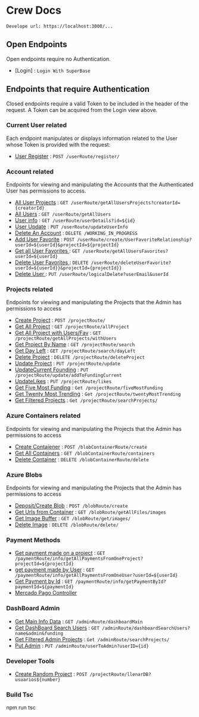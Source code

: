 # Crew Docs

`Develope url: https://localhost:3000/...`

## Open Endpoints

Open endpoints require no Authentication.

- [Login] : `Login With SuperBase`

## Endpoints that require Authentication

Closed endpoints require a valid Token to be included in the header of the
request. A Token can be acquired from the Login view above.

### Current User related

Each endpoint manipulates or displays information related to the User whose
Token is provided with the request:

- [User Register](./readme/userRoute/register.md) : `POST /userRoute/register/`

### Account related

Endpoints for viewing and manipulating the Accounts that the Authenticated User
has permissions to access.

- [All User Projects](./readme/userRoute/getAllUsersProjects) : `GET /userRoute/getAllUsersProjects?creatorId={creatorId}`
- [All Users](./readme/userRoute/getAllUsers) : `GET /userRoute/getAllUsers`
- [User info](./readme/userRoute/getUserInfo.md) : `GET /userRoute/userDetails?id=${id}`
- [User Update](./readme/userRoute/updateUserInfo.md) : `PUT /userRoute/updateUserInfo`
- [Delete An Account](./readme/userRoute/delete.md) : `DELETE /WORKING_IN_PROGRESS`
- [Add User Favorite](./readme/userRoute/postUserFavorite.md) : `POST /userRoute/create/UserFavoriteRelationship?userId=${userId}&projectId=${projectId}`
- [Get all User Favorites ](./readme/userRoute/getAllUserFavorites.md) : `GET /userRoute/getAllUsersFavorites?userId=${userId}`
- [Delete User Favorites ](./readme/userRoute/deleteUserFavorite.md) : `DELETE /userRoute/deleteUserFavorite?userId=${userId}}&projectId={projectId}}`
- [Delete User ](./readme/userRoute/logicalDeleteUser.md) : `PUT /userRoute/logicalDelete?userEmail&userId`

### Projects related

Endpoints for viewing and manipulating the Projects that the Admin
has permissions to access

- [Create Project](./readme/projectRoute/createProject.md) : `POST /projectRoute/`
- [Get All Project](./readme/projectRoute/allProjects.md) : `GET /projectRoute/allProject`
- [Get All Project with Users/Fav](./readme/projectRoute/allProjectsWithUsers.md) : `GET /projectRoute/getAllProjects/withUsers`
- [Get Project By Name](./readme/projectRoute/projectByName.md) : `GET /projectRoute/search`
- [Get Day Left](./readme/projectRoute/projectDeyLeft.md) : `GET /projectRoute/search/dayLeft`
- [Delete Project](./readme/projectRoute/deleteProject.md) : `DELETE /projectRoute/deleteProject`
- [Update Project](./readme/projectRoute/updateProject.md) : `PUT /projectRoute/update`
- [UpdateCurrent Founding](./readme/projectRoute/updateCurrentFouding.md) : `PUT /projectRoute/update/addToFundingCurrent`
- [UpdateLikes](./readme/projectRoute/updateLikes.md) : `PUT /projectRoute/likes`
- [Get Five Most Funding](./readme/projectRoute/fiveMostFunding.md) : `Get /projectRoute/fiveMostFunding`
- [Get Twenty Most Trending](./readme/projectRoute/twentyMostTrending.md) : `Get /projectRoute/twentyMostTrending`
- [Get Filtered Projects](./readme/projectRoute/searchProjects.md) : `Get /projectRoute/searchProjects/`

### Azure Containers related

Endpoints for viewing and manipulating the Projects that the Admin
has permissions to access

- [Create Contaiener](./readme/blobContainerRoute/create.md) : `POST /blobContainerRoute/create`
- [Get All Containers](./readme/blobContainerRoute/containers.md) : `GET /blobContainerRoute/containers`
- [Delete Container](./readme/blobContainerRoute/delete.md) : `DELETE /blobContainerRoute/delete`

### Azure Blobs

Endpoints for viewing and manipulating the Projects that the Admin
has permissions to access

- [Deposit/Create Blob](./readme/blobRoute/create.md) : `POST /blobRoute/create`
- [Get Urls from Container](./readme/blobRoute/getAllFiles.md) : `GET /blobRoute/getAllFiles/images`
- [Get Image Buffer](./readme/blobRoute/images.md) : `GET /blobRoute/get/images/`
- [Delete Image](./readme/blobRoute/delete.md) : `DELETE /blobRoute/delete/`

### Payment Methods

- [Get payment made on a project](./readme/paymentRoute/getAllPaymentsFromOneProject.md) : `GET /paymentRoute/info/getAllPaymentsFromOneProject?projectId=${projectId}`
- [get payment made by User](./readme/paymentRoute/getAllPaymentsFromOneUser.md) : `GET /paymentRoute/info/getAllPaymentsFromOneUser?userId=${userId}`
- [Get Payment by Id](./readme/paymentRoute/getPaymentById.md) : `GET /paymentRoute/info/getPaymentById?paymentId=${paymentId}`
- [Mercado Pago Controller](./readme/paymentRoute/paymentController.md)

### DashBoard Admin

- [Get Main Info Data](./readme/adminRoute/getMainInfoData.md) : `GET /adminRoute/dashboardMain`
- [Get DashBoard Search Users](./readme/adminRoute/getDashboardSearchUsers.md) : `GET /adminRoute/dashboardSearchUsers?name&admin&funding`
- [Get Filtered Admin Projects](./readme/adminRoute/searchProjects.md) : `Get /adminRoute/searchProjects/`
- [Put Admin](./readme/adminRoute/putAdmin.md) : `PUT /adminRoute/userToAdmin?userID={id}`

### Developer Tools

- [Create Random Project](./readme/projectRoute/llenarDB100.md) : `POST /projectRoute/llenarDB?usuarios${number}`

### Build Tsc

npm run tsc
